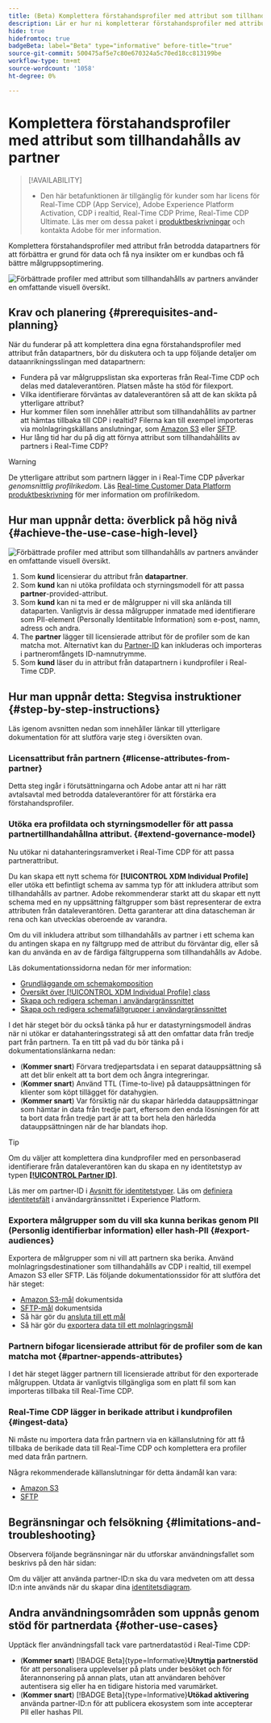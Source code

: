 ```yaml
---
title: (Beta) Komplettera förstahandsprofiler med attribut som tillhandahålls av partner
description: Lär er hur ni kompletterar förstahandsprofiler med attribut från betrodda datapartners för att förbättra er datamängd, få nya insikter i kundbasen och optimera målgrupperna bättre
hide: true
hidefromtoc: true
badgeBeta: label="Beta" type="informative" before-title="true"
source-git-commit: 500475af5e7c80e670324a5c70ed18cc813199be
workflow-type: tm+mt
source-wordcount: '1058'
ht-degree: 0%

---
```


# Komplettera förstahandsprofiler med attribut som tillhandahålls av partner

>[!AVAILABILITY]
>
>* Den här betafunktionen är tillgänglig för kunder som har licens för Real-Time CDP (App Service), Adobe Experience Platform Activation, CDP i realtid, Real-Time CDP Prime, Real-Time CDP Ultimate. Läs mer om dessa paket i [produktbeskrivningar](https://helpx.adobe.com/legal/product-descriptions.html) och kontakta Adobe för mer information.

Komplettera förstahandsprofiler med attribut från betrodda datapartners för att förbättra er grund för data och få nya insikter om er kundbas och få bättre målgruppsoptimering.

![Förbättrade profiler med attribut som tillhandahålls av partners använder en omfattande visuell översikt.](/help/rtcdp/assets/partner-data/enrichment-use-case-overview.png)

## Krav och planering {#prerequisites-and-planning}

När du funderar på att komplettera dina egna förstahandsprofiler med attribut från datapartners, bör du diskutera och ta upp följande detaljer om dataanrikningsslingan med datapartnern:

* Fundera på var målgruppslistan ska exporteras från Real-Time CDP och delas med dataleverantören. Platsen måste ha stöd för filexport.
* Vilka identifierare förväntas av dataleverantören så att de kan skikta på ytterligare attribut?
* Hur kommer filen som innehåller attribut som tillhandahållits av partner att hämtas tillbaka till CDP i realtid? Filerna kan till exempel importeras via molnlagringskällans anslutningar, som [Amazon S3](/help/sources/connectors/cloud-storage/s3.md) eller [SFTP](/help/sources/connectors/cloud-storage/sftp.md).
* Hur lång tid har du på dig att förnya attribut som tillhandahållits av partners i Real-Time CDP?

>[!WARNING]
>
>De ytterligare attribut som partnern lägger in i Real-Time CDP påverkar *genomsnittlig profilrikedom*. Läs [Real-time Customer Data Platform produktbeskrivning](https://helpx.adobe.com/legal/product-descriptions/real-time-customer-data-platform.html) för mer information om profilrikedom.

## Hur man uppnår detta: överblick på hög nivå {#achieve-the-use-case-high-level}

![Förbättrade profiler med attribut som tillhandahålls av partners använder en omfattande visuell översikt.](/help/rtcdp/assets/partner-data/enrichment-use-case-steps.png)

1. Som **kund** licensierar du attribut från **datapartner**.
2. Som **kund** kan ni utöka profildata och styrningsmodell för att passa **partner**-provided-attribut.
3. Som **kund** kan ni ta med er de målgrupper ni vill ska anlända till dataparten. Vanligtvis är dessa målgrupper inmatade med identifierare som PII-element (Personally Identiitable Information) som e-post, namn, adress och andra.
4. The **partner** lägger till licensierade attribut för de profiler som de kan matcha mot. Alternativt kan du [Partner-ID](/help/identity-service/namespaces.md) kan inkluderas och importeras i partneromfångets ID-namnutrymme.
5. Som **kund** läser du in attribut från datapartnern i kundprofiler i Real-Time CDP.

## Hur man uppnår detta: Stegvisa instruktioner {#step-by-step-instructions}

Läs igenom avsnitten nedan som innehåller länkar till ytterligare dokumentation för att slutföra varje steg i översikten ovan.

### Licensattribut från partnern {#license-attributes-from-partner}

Detta steg ingår i förutsättningarna och Adobe antar att ni har rätt avtalsavtal med betrodda dataleverantörer för att förstärka era förstahandsprofiler.

### Utöka era profildata och styrningsmodeller för att passa partnertillhandahållna attribut. {#extend-governance-model}

Nu utökar ni datahanteringsramverket i Real-Time CDP för att passa partnerattribut.

Du kan skapa ett nytt schema för **[!UICONTROL XDM Individual Profile]** eller utöka ett befintligt schema av samma typ för att inkludera attribut som tillhandahålls av partner. Adobe rekommenderar starkt att du skapar ett nytt schema med en ny uppsättning fältgrupper som bäst representerar de extra attributen från dataleverantören. Detta garanterar att dina datascheman är rena och kan utvecklas oberoende av varandra.

Om du vill inkludera attribut som tillhandahålls av partner i ett schema kan du antingen skapa en ny fältgrupp med de attribut du förväntar dig, eller så kan du använda en av de färdiga fältgrupperna som tillhandahålls av Adobe.

Läs dokumentationssidorna nedan för mer information:

* [Grundläggande om schemakomposition](/help/xdm/schema/composition.md)
* [Översikt över [!UICONTROL XDM Individual Profile] class](/help/xdm/classes/individual-profile.md)
* [Skapa och redigera scheman i användargränssnittet](/help/xdm/ui/resources/schemas.md)
* [Skapa och redigera schemafältgrupper i användargränssnittet](/help/xdm/ui/resources/field-groups.md)

<!--

Commenting out links for now
* [Create and edit schemas using the API](/help/xdm/api/schemas.md#create)
* [Update an existing schema to add field groups using the API](/help/xdm/api/schemas.md#patch)
* Link to new field group documentation page when it exists

-->

I det här steget bör du också tänka på hur er datastyrningsmodell ändras när ni utökar er datahanteringsstrategi så att den omfattar data från tredje part från partnern. Ta en titt på vad du bör tänka på i dokumentationslänkarna nedan:

* (**Kommer snart**) Förvara tredjepartsdata i en separat datauppsättning så att det blir enkelt att ta bort dem och ångra integreringar.
* (**Kommer snart**) Använd TTL (Time-to-live) på datauppsättningen för klienter som köpt tillägget för datahygien.
* (**Kommer snart**) Var försiktig när du skapar härledda datauppsättningar som hämtar in data från tredje part, eftersom den enda lösningen för att ta bort data från tredje part är att ta bort hela den härledda datauppsättningen när de har blandats ihop.

>[!TIP]
>
>Om du väljer att komplettera dina kundprofiler med en personbaserad identifierare från dataleverantören kan du skapa en ny identitetstyp av typen **[[!UICONTROL Partner ID]](/help/identity-service/namespaces.md)**.
>
>Läs mer om partner-ID i [Avsnitt för identitetstyper](/help/identity-service/namespaces.md).
> Läs om [definiera identitetsfält](/help/xdm/ui/fields/identity.md) i användargränssnittet i Experience Platform.


### Exportera målgrupper som du vill ska kunna berikas genom PII (Personlig identifierbar information) eller hash-PII {#export-audiences}

Exportera de målgrupper som ni vill att partnern ska berika. Använd molnlagringsdestinationer som tillhandahålls av CDP i realtid, till exempel Amazon S3 eller SFTP. Läs följande dokumentationssidor för att slutföra det här steget:

* [Amazon S3-mål](/help/destinations/catalog/cloud-storage/amazon-s3.md) dokumentsida
* [SFTP-mål](/help/destinations/catalog/cloud-storage/sftp.md) dokumentsida
* Så här gör du [ansluta till ett mål](/help/destinations/ui/connect-destination.md)
* Så här gör du [exportera data till ett molnlagringsmål](/help/destinations/ui/activate-batch-profile-destinations.md)


### Partnern bifogar licensierade attribut för de profiler som de kan matcha mot {#partner-appends-attributes}

I det här steget lägger partnern till licensierade attribut för den exporterade målgruppen. Utdata är vanligtvis tillgängliga som en platt fil som kan importeras tillbaka till Real-Time CDP.

### Real-Time CDP lägger in berikade attribut i kundprofilen {#ingest-data}

Ni måste nu importera data från partnern via en källanslutning för att få tillbaka de berikade data till Real-Time CDP och komplettera era profiler med data från partnern.

Några rekommenderade källanslutningar för detta ändamål kan vara:

* [Amazon S3](/help/sources/connectors/cloud-storage/s3.md)
* [SFTP](/help/sources/connectors/cloud-storage/sftp.md)

## Begränsningar och felsökning {#limitations-and-troubleshooting}

Observera följande begränsningar när du utforskar användningsfallet som beskrivs på den här sidan:

Om du väljer att använda partner-ID:n ska du vara medveten om att dessa ID:n inte används när du skapar dina [identitetsdiagram](/help/identity-service/ui/identity-graph-viewer.md).

## Andra användningsområden som uppnås genom stöd för partnerdata {#other-use-cases}

Upptäck fler användningsfall tack vare partnerdatastöd i Real-Time CDP:

* (**Kommer snart**) [!BADGE Beta]{type=Informative}**Utnyttja partnerstöd** för att personalisera upplevelser på plats under besöket och för återannonsering på annan plats, utan att användaren behöver autentisera sig eller ha en tidigare historia med varumärket.
* (**Kommer snart**) [!BADGE Beta]{type=Informative}**Utökad aktivering** använda partner-ID:n för att publicera ekosystem som inte accepterar PII eller hashas PII.
